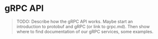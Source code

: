 # gRPC API

> TODO: Describe how the gRPC API works. Maybe start an introduction to protobuf and gRPC (or link to grpc.md).
> Then show where to find documentation of our gRPC services, some examples.
